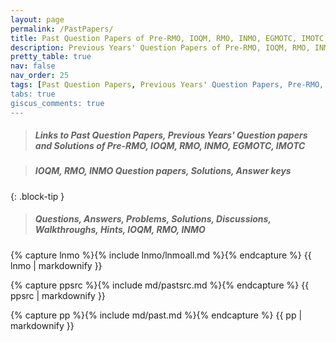```yaml
---
layout: page
permalink: /PastPapers/
title: Past Question Papers of Pre-RMO, IOQM, RMO, INMO, EGMOTC, IMOTC
description: Previous Years' Question Papers of Pre-RMO, IOQM, RMO, INMO, EGMOTC, IMOTC. Problem set, Solutions, Questions, Answers, Hints, Walkthroughs, Discussions, Solutions in pdf.
pretty_table: true
nav: false
nav_order: 25
tags: [Past Question Papers, Previous Years' Question Papers, Pre-RMO, IOQM, Pre-RMO, RMO, INMO, EGMOTC, IMOTC]
tabs: true
giscus_comments: true
---
```


> ##### Links to Past Question Papers, Previous Years' Question papers and Solutions of Pre-RMO, IOQM, RMO, INMO, EGMOTC, IMOTC

> ##### IOQM, RMO, INMO Question papers, Solutions, Answer keys
{: .block-tip }

> ##### Questions, Answers, Problems, Solutions, Discussions, Walkthroughs, Hints, IOQM, RMO, INMO

{% capture lnmo %}{% include lnmo/lnmoall.md %}{% endcapture %}
{{ lnmo | markdownify }}

{% capture ppsrc %}{% include md/pastsrc.md %}{% endcapture %}
{{ ppsrc | markdownify }}

{% capture pp %}{% include md/past.md %}{% endcapture %}
{{ pp | markdownify }}
